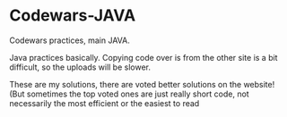 # Codewars-JAVA
Codewars practices, main JAVA.

Java practices basically. 
Copying code over is from the other site is a bit difficult, so the uploads will be slower. 

These are my solutions, there are voted better solutions on the website! 
(But sometimes the top voted ones are just really short code, not necessarily the most efficient or the easiest to read

